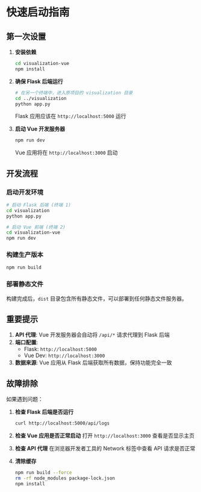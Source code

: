 # 快速启动指南

## 第一次设置

1. **安装依赖**

   ```bash
   cd visualization-vue
   npm install
   ```

2. **确保 Flask 后端运行**

   ```bash
   # 在另一个终端中，进入原项目的 visualization 目录
   cd ../visualization
   python app.py
   ```

   Flask 应用应该在 `http://localhost:5000` 运行

3. **启动 Vue 开发服务器**
   ```bash
   npm run dev
   ```
   Vue 应用将在 `http://localhost:3000` 启动

## 开发流程

### 启动开发环境

```bash
# 启动 Flask 后端 (终端 1)
cd visualization
python app.py

# 启动 Vue 前端 (终端 2)
cd visualization-vue
npm run dev
```

### 构建生产版本

```bash
npm run build
```

### 部署静态文件

构建完成后，`dist` 目录包含所有静态文件，可以部署到任何静态文件服务器。

## 重要提示

1. **API 代理**: Vue 开发服务器会自动将 `/api/*` 请求代理到 Flask 后端
2. **端口配置**:
   - Flask: `http://localhost:5000`
   - Vue Dev: `http://localhost:3000`
3. **数据来源**: Vue 应用从 Flask 后端获取所有数据，保持功能完全一致

## 故障排除

如果遇到问题：

1. **检查 Flask 后端是否运行**

   ```bash
   curl http://localhost:5000/api/logs
   ```

2. **检查 Vue 应用是否正常启动**
   打开 `http://localhost:3000` 查看是否显示主页

3. **检查 API 代理**
   在浏览器开发者工具的 Network 标签中查看 API 请求是否正常

4. **清除缓存**
   ```bash
   npm run build --force
   rm -rf node_modules package-lock.json
   npm install
   ```
